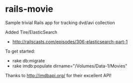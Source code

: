 rails-movie
===========

Sample trivial Rails app for tracking dvd/avi collection

Added Tire/ElasticSearch
 * http://railscasts.com/episodes/306-elasticsearch-part-1

To get started:
 * rake db:migrate
 * rake imdb:populate dirname="/Volumes/Data-1/Movies"

Thanks to http://imdbapi.org/ for their excellent API!